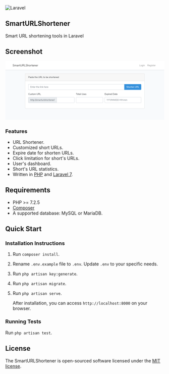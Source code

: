 ![Laravel](https://github.com/arashjafari/SmartURLShortener/workflows/Laravel/badge.svg)

## SmartURLShortener

Smart URL shortening tools in Laravel

## Screenshot
![Image of SmartURLShortener](screenshot.png)

### Features
* URL Shortener.
* Customized short URLs.
* Expire date for shorten URLs.
* Click limitation for short's URLs.
* User's dashboard.
* Short's URL statistics.
* Written in [PHP](https://www.php.net/) and [Laravel 7](https://laravel.com/docs/7.x).

## Requirements
* PHP >= 7.2.5
* [Composer](https://getcomposer.org)
* A supported database: MySQL or MariaDB.

## Quick Start

### Installation Instructions
1. Run `composer install`.

2. Rename `.env.example` file to `.env`. Update `.env` to your specific needs.

3. Run `php artisan key:generate`.

4. Run `php artisan migrate`.

5. Run `php artisan serve`.

   After installation, you can access `http://localhost:8000` on your browser.

### Running Tests

Run `php artisan test`.
 

## License

The SmartURLShortener is open-sourced software licensed under the [MIT license](https://opensource.org/licenses/MIT).
